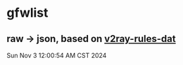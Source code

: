 # gfwlist
## raw -> json, based on [v2ray-rules-dat](https://github.com/Loyalsoldier/v2ray-rules-dat)
Sun Nov  3 12:00:54 AM CST 2024

